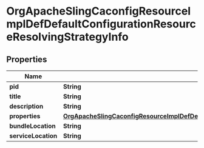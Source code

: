 

# OrgApacheSlingCaconfigResourceImplDefDefaultConfigurationResourceResolvingStrategyInfo

## Properties

Name | Type | Description | Notes
------------ | ------------- | ------------- | -------------
**pid** | **String** |  |  [optional]
**title** | **String** |  |  [optional]
**description** | **String** |  |  [optional]
**properties** | [**OrgApacheSlingCaconfigResourceImplDefDefaultConfigurationResourceResolvingStrategyProperties**](OrgApacheSlingCaconfigResourceImplDefDefaultConfigurationResourceResolvingStrategyProperties.md) |  |  [optional]
**bundleLocation** | **String** |  |  [optional]
**serviceLocation** | **String** |  |  [optional]



